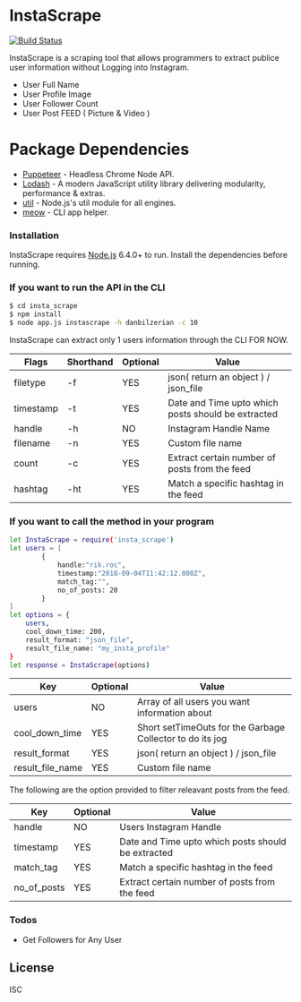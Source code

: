 # InstaScrape

[![Build Status](https://travis-ci.org/joemccann/dillinger.svg?branch=master)](https://travis-ci.org/joemccann/dillinger)


InstaScrape is a scraping tool that allows programmers to extract publice user information without Logging into Instagram.

 - User Full Name
 - User Profile Image
 - User Follower Count
 - User Post FEED ( Picture & Video )

# Package Dependencies

 * [Puppeteer](https://pptr.dev) - Headless Chrome Node API.
 * [Lodash](https://lodash.com/) - A modern JavaScript utility library delivering modularity, performance & extras.
 * [util](https://www.npmjs.com/package/util) - Node.js's util module for all engines.
 * [meow](https://www.npmjs.com/package/meow) - CLI app helper.

### Installation

InstaScrape requires [Node.js](https://nodejs.org/) 6.4.0+ to run.
Install the dependencies before running.

### If you want to run the API in the CLI

```sh
$ cd insta_scrape
$ npm install
$ node app.js instascrape -h danbilzerian -c 10
```

InstaScrape can extract only 1 users information through the CLI FOR NOW.

| Flags | Shorthand | Optional | Value |
| ------ | ------| ------ |------ |
| filetype | -f | YES | json( return an object ) / json_file |
| timestamp | -t | YES | Date and Time upto which posts should be extracted  |
| handle | -h | NO | Instagram Handle Name  |
| filename | -n | YES | Custom file name  |
| count | -c | YES | Extract certain number of posts from the feed  |
| hashtag | -ht | YES | Match a specific hashtag in the feed |


### If you want to call the method in your program

```sh
let InstaScrape = require('insta_scrape')
let users = [
        {
            handle:"rik.roc",
            timestamp:"2018-09-04T11:42:12.000Z",
            match_tag:"", 
            no_of_posts: 20
        }
]
let options = {
    users,
    cool_down_time: 200,
    result_format: "json_file",
    result_file_name: "my_insta_profile"
}
let response = InstaScrape(options)
```
| Key | Optional | Value |
| ------ | ------ |------ |
| users | NO | Array of all users you want information about |
| cool_down_time | YES | Short setTimeOuts for the Garbage Collector to do its jog |
| result_format | YES | json( return an object ) / json_file |
| result_file_name | YES | Custom file name  |

The following are the option provided to filter releavant posts from the feed.

| Key | Optional | Value |
| ------ | ------ |------ |
| handle | NO | Users Instagram Handle |
| timestamp | YES | Date and Time upto which posts should be extracted |
| match_tag | YES | Match a specific hashtag in the feed |
| no_of_posts | YES | Extract certain number of posts from the feed |

### Todos

 - Get Followers for Any User

License
----

ISC